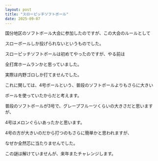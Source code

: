 ```yaml
---
layout: post
title: "スローピッチソフトボール"
date: 2025-09-07
---
```


国分地区のソフトボール大会に参加したのですが、この大会のルールとして

スローボールしか投げられないというものでした。

スローピッチソフトボールは初めてやったのですが、やる前は

全打席ホームランかと思っていました。

実際は内野ゴロしか打てませんでした。

これに関しては、4号ボールという、普段のソフトボールよりもさらに大きい

ボールを使っていたからだと考えます。

普段のソフトボールが3号で、グレープフルーツくらいの大きさだと思いますが、

4号はメロンぐらいあったかと思います。

4号の方が大きいのだから打つのもさらに簡単かと思われますが、

なぜか全然芯に当たりませんでした。

この謎は解けていませんが、来年またチャレンジします。